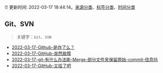 :alarm_clock: 更新时间: 2022-03-17 18:44:14。[来源分类](../README.md)、[标签分类](../TAGS.md)、[时间分类](../TIMELINE.md)

## Git、SVN


> 关键字：`Git`、`SVN`



- [2022-03-17-Github-是炸了么？](https://www.v2ex.com/t/841139) 
- [2022-03-17-GitHub-突然故障](https://www.v2ex.com/t/841127) 
- [2022-03-17-git-有什么办法能-Merge-部分文件夹保留原始-commit-信息吗](https://www.v2ex.com/t/841125) 
- [2022-03-17-GitHub-又挂了吧](https://www.v2ex.com/t/841122) 